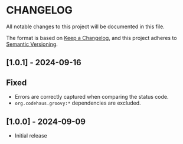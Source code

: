 # CHANGELOG

All notable changes to this project will be documented in this file.

The format is based on [Keep a Changelog][1],
and this project adheres to [Semantic Versioning][2].


## [1.0.1] - 2024-09-16

## Fixed
- Errors are correctly captured when comparing the status code.
- `org.codehaus.groovy:*` dependencies are excluded.

## [1.0.0] - 2024-09-09

- Initial release




[1]: <https://keepachangelog.com/en/>
[2]: <https://semver.org>